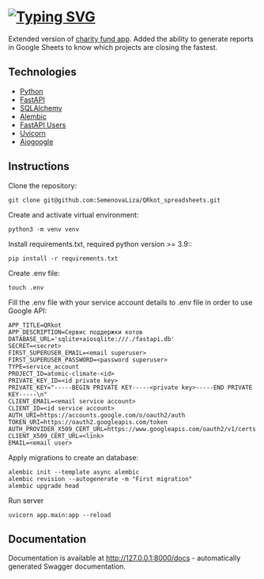 # [![Typing SVG](https://readme-typing-svg.herokuapp.com?font=Fira+Code&weight=657&size=24&pause=1000&color=A93226&random=false&width=435&lines=🐾🐾pets+charity+fund+API🐾🐾)](https://git.io/typing-svg)
Extended version of [charity fund app](https://github.com/SemenovaLiza/pets_charity_fund). Added the ability to generate reports in Google Sheets to know which projects are closing the fastest.

## Technologies
- [Python](https://www.python.org/)
- [FastAPI](https://fastapi.tiangolo.com/)
- [SQLAlchemy](http://www.sqlalchemy.org/)
- [Alembic](https://alembic.sqlalchemy.org/)
- [FastAPI Users](https://fastapi-users.github.io/fastapi-users/)
- [Uvicorn](https://www.uvicorn.org/)
- [Aiogoogle](https://aiogoogle.readthedocs.io/en/latest/index.html)
## Instructions
Clone the repository:
```
git clone git@github.com:SemenovaLiza/QRkot_spreadsheets.git
```
Create and activate virtual environment:
```
python3 -m venv venv
```
Install requirements.txt, required python version >= 3.9::
```
pip install -r requirements.txt
``` 
Create .env file:
```
touch .env
```
Fill the .env file with your service account details to .env file in order to use Google API:
```
APP_TITLE=QRkot
APP_DESCRIPTION=Сервис поддержки котов
DATABASE_URL='sqlite+aiosqlite:///./fastapi.db'
SECRET=<secret>
FIRST_SUPERUSER_EMAIL=<email superuser>
FIRST_SUPERUSER_PASSWORD=<password superuser>
TYPE=service_account
PROJECT_ID=atomic-climate-<id>
PRIVATE_KEY_ID=<id private key>
PRIVATE_KEY="-----BEGIN PRIVATE KEY-----<private key>-----END PRIVATE KEY-----\n"
CLIENT_EMAIL=<email service account>
CLIENT_ID=<id service account>
AUTH_URI=https://accounts.google.com/o/oauth2/auth
TOKEN_URI=https://oauth2.googleapis.com/token
AUTH_PROVIDER_X509_CERT_URL=https://www.googleapis.com/oauth2/v1/certs
CLIENT_X509_CERT_URL=<link>
EMAIL=<email user>
```
Apply migrations to create an database:
```
alembic init --template async alembic
alembic revision --autogenerate -m "First migration"
alembic upgrade head
```
Run server
```
uvicorn app.main:app --reload
```

## Documentation

Documentation is available at http://127.0.0.1:8000/docs - automatically generated Swagger documentation.
